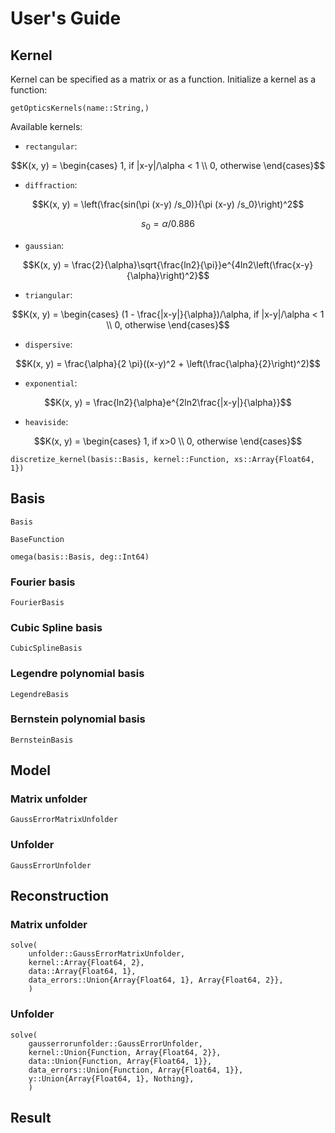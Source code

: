 # User's Guide


## Kernel
Kernel can be specified as a matrix or as a function. 
Initialize a kernel as a function:


```@docs
getOpticsKernels(name::String,)
```

Available kernels:
* `rectangular`:
```math
K(x, y) =
\begin{cases}
1, if |x-y|/\alpha < 1
\\
0, otherwise
\end{cases}
```

* `diffraction`: 
```math
K(x, y) = \left(\frac{sin(\pi (x-y) /s_0)}{\pi (x-y) /s_0}\right)^2
```
```math
s_0=\alpha/0.886
```

* `gaussian`:
```math
K(x, y) = \frac{2}{\alpha}\sqrt{\frac{ln2}{\pi}}e^{4ln2\left(\frac{x-y}{\alpha}\right)^2}
```

* `triangular`:
```math
K(x, y) =
\begin{cases}
(1 - \frac{|x-y|}{\alpha})/\alpha, if |x-y|/\alpha < 1
\\
0, otherwise
\end{cases}
```

* `dispersive`:
```math
K(x, y) = \frac{\alpha}{2 \pi}((x-y)^2 + \left(\frac{\alpha}{2}\right)^2)
```

* `exponential`:
```math
K(x, y) = \frac{ln2}{\alpha}e^{2ln2\frac{|x-y|}{\alpha}}
```

* `heaviside`:
```math
K(x, y) =
\begin{cases}
1, if x>0
\\
0, otherwise
\end{cases}
```

```@docs
discretize_kernel(basis::Basis, kernel::Function, xs::Array{Float64, 1})
```

## Basis

```@docs
Basis
```

```@docs
BaseFunction
```

```@docs
omega(basis::Basis, deg::Int64)
```

### Fourier basis

```@docs
FourierBasis
```

### Cubic Spline basis

```@docs
CubicSplineBasis
```

### Legendre polynomial basis

```@docs
LegendreBasis
```

### Bernstein polynomial basis

```@docs
BernsteinBasis
```

## Model
### Matrix unfolder

```@docs
GaussErrorMatrixUnfolder
```


### Unfolder

```@docs
GaussErrorUnfolder
```


## Reconstruction
### Matrix unfolder

```@docs
solve(
    unfolder::GaussErrorMatrixUnfolder,
    kernel::Array{Float64, 2},
    data::Array{Float64, 1},
    data_errors::Union{Array{Float64, 1}, Array{Float64, 2}},
    )
```

### Unfolder

```@docs
solve(
    gausserrorunfolder::GaussErrorUnfolder,
    kernel::Union{Function, Array{Float64, 2}},
    data::Union{Function, Array{Float64, 1}},
    data_errors::Union{Function, Array{Float64, 1}},
    y::Union{Array{Float64, 1}, Nothing},
    )
```
## Result

